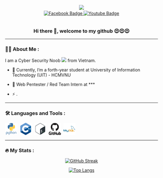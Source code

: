 <div id="header" align="center">
  <img src="https://media.giphy.com/media/M9gbBd9nbDrOTu1Mqx/giphy.gif" width="100"/>
  <div id="badges">
    <a href="https://www.facebook.com/janlele91/">
      <img src="https://img.shields.io/badge/Facebook-2f468a?style=for-the-badge&logo=facebook&logoColor=white" alt="Facebook Badge"/>
    </a>
    <a href="https://www.linkedin.com/in/ducluongtran9121/">
      <img src="https://img.shields.io/badge/Linkedin-blue?style=for-the-badge&logo=youtube&logoColor=white" alt="Youtube Badge"/>
    </a>
    
  </div>
  <img src="https://komarev.com/ghpvc/?username=ducluongtran9121&style=flat-square&color=blue" alt=""/>

  ### Hi there 👋, welcome to my github 😍😍😍
</div>

---

### :woman_technologist: About Me :

I am a Cyber Security Noob <img src="https://media.giphy.com/media/WUlplcMpOCEmTGBtBW/giphy.gif" width="30"> from Vietnam.

- :telescope: Currently, I’m a forth-year student at University of Information Technology (UIT) - HCMVNU

- :seedling: Web Pentester / Red Team Intern at ***

- :zap: .


---

### :hammer_and_wrench: Languages and Tools :
<div>
  <img src="https://github.com/devicons/devicon/blob/master/icons/python/python-original-wordmark.svg" title="Python" alt="Python" width="40" height="40"/>&nbsp;
  <img src="https://github.com/devicons/devicon/blob/master/icons/cplusplus/cplusplus-original.svg" title="C++" alt="C++" width="40" height="40"/>&nbsp;
  <img src="https://github.com/devicons/devicon/blob/master/icons/bash/bash-original.svg" title="Bash" alt="Bash" width="40" height="40"/>&nbsp;
  <img src="https://github.com/devicons/devicon/blob/master/icons/github/github-original-wordmark.svg" title="Github" alt="Github" width="40" height="40"/>&nbsp;
  <img src="https://github.com/devicons/devicon/blob/master/icons/mysql/mysql-original-wordmark.svg" title="mysql" alt="MySQL" width="40" height="40"/>&nbsp;
  
  
</div>

---

### :fire: My Stats :

<div id="stats" align="center">
  
  [![GitHub Streak](http://github-readme-streak-stats.herokuapp.com?user=ducluongtran9121&theme=dark&background=000000)](https://git.io/streak-stats)

  [![Top Langs](https://github-readme-stats.vercel.app/api/top-langs/?username=ducluongtran9121&layout=compact&theme=vision-friendly-dark)](https://github.com/anuraghazra/github-readme-stats)
  
</div>
  
  <!--
**ducluongtran9121/ducluongtran9121** is a ✨ _special_ ✨ repository because its `README.md` (this file) appears on your GitHub profile.

Here are some ideas to get you started:

- 🔭 I’m currently working on ...
- 🌱 I’m currently learning ...
- 👯 I’m looking to collaborate on ...
- 🤔 I’m looking for help with ...
- 💬 Ask me about ...
- 📫 How to reach me: ...
- 😄 Pronouns: ...
- ⚡ Fun fact: ...
-->



